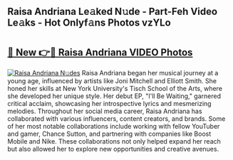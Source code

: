 ## Raisa Andriana Le𝚊ked N𝚞de - Part-Feh Video Le𝚊ks - Hot Onlyf𝚊ns Photos vzYLo

# <h2><a href="http://ab79473.deff.icu/?id=Raisa+Andriana">🔗 New 👉🔴 Raisa Andriana VIDEO Photos</a></h2>

[![Raisa Andriana N𝚞des](https://i.imgur.com/rIISA9y.gif)](http://ab79473.deff.icu/?id=Raisa+Andriana)
Raisa Andriana began her musical journey at a young age, influenced by artists like Joni Mitchell and Elliott Smith. She honed her skills at New York University's Tisch School of the Arts, where she developed her unique style. Her debut EP, "I'll Be Waiting," garnered critical acclaim, showcasing her introspective lyrics and mesmerizing melodies. Throughout her social media career, Raisa Andriana has collaborated with various influencers, content creators, and brands. Some of her most notable collaborations include working with fellow YouTuber and gamer, Chance Sutton, and partnering with companies like Boost Mobile and Nike. These collaborations not only helped expand her reach but also allowed her to explore new opportunities and creative avenues.
